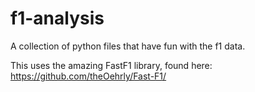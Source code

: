 # f1-analysis

A collection of python files that have fun with the f1 data. 

This uses the amazing FastF1 library, found here: https://github.com/theOehrly/Fast-F1/
